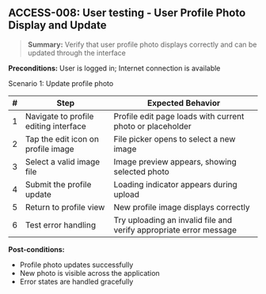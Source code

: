 ## **ACCESS-008:** User testing - User Profile Photo Display and Update  

> **Summary:** Verify that user profile photo displays correctly and can be updated through the interface  <br>

**Preconditions:** User is logged in; Internet connection is available  

Scenario 1: Update profile photo

 | \# | Step | Expected Behavior | 
 |----|------|-------------------| 
 | 1 | Navigate to profile editing interface | Profile edit page loads with current photo or placeholder |
 | 2 | Tap the edit icon on profile image | File picker opens to select a new image |
 | 3 | Select a valid image file | Image preview appears, showing selected photo |
 | 4 | Submit the profile update | Loading indicator appears during upload |
 | 5 | Return to profile view | New profile image displays correctly |
 | 6 | Test error handling | Try uploading an invalid file and verify appropriate error message |

**Post-conditions:**  
 - Profile photo updates successfully
 - New photo is visible across the application
 - Error states are handled gracefully